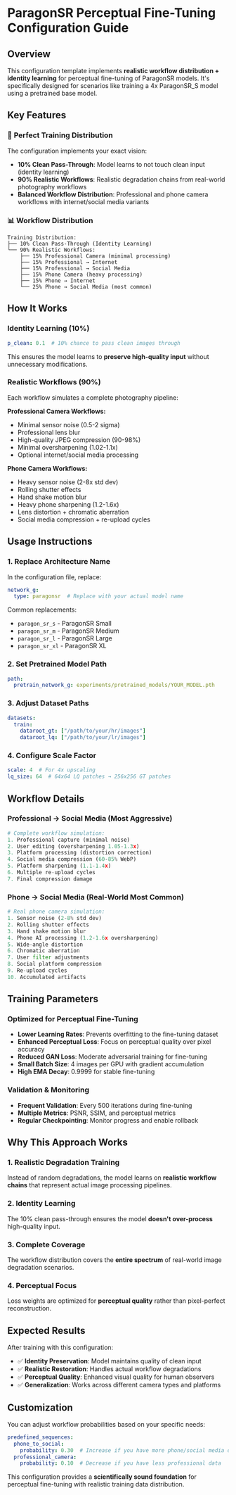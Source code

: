 # ParagonSR Perceptual Fine-Tuning Configuration Guide

## Overview

This configuration template implements **realistic workflow distribution + identity learning** for perceptual fine-tuning of ParagonSR models. It's specifically designed for scenarios like training a 4x ParagonSR_S model using a pretrained base model.

## Key Features

### 🎯 **Perfect Training Distribution**

The configuration implements your exact vision:

- **10% Clean Pass-Through**: Model learns to not touch clean input (identity learning)
- **90% Realistic Workflows**: Realistic degradation chains from real-world photography workflows
- **Balanced Workflow Distribution**: Professional and phone camera workflows with internet/social media variants

### 📊 **Workflow Distribution**

```
Training Distribution:
├── 10% Clean Pass-Through (Identity Learning)
└── 90% Realistic Workflows:
    ├── 15% Professional Camera (minimal processing)
    ├── 15% Professional → Internet
    ├── 15% Professional → Social Media
    ├── 15% Phone Camera (heavy processing)
    ├── 15% Phone → Internet
    └── 25% Phone → Social Media (most common)
```

## How It Works

### **Identity Learning (10%)**
```yaml
p_clean: 0.1  # 10% chance to pass clean images through
```
This ensures the model learns to **preserve high-quality input** without unnecessary modifications.

### **Realistic Workflows (90%)**
Each workflow simulates a complete photography pipeline:

**Professional Camera Workflows:**
- Minimal sensor noise (0.5-2 sigma)
- Professional lens blur
- High-quality JPEG compression (90-98%)
- Minimal oversharpening (1.02-1.1x)
- Optional internet/social media processing

**Phone Camera Workflows:**
- Heavy sensor noise (2-8x std dev)
- Rolling shutter effects
- Hand shake motion blur
- Heavy phone sharpening (1.2-1.6x)
- Lens distortion + chromatic aberration
- Social media compression + re-upload cycles

## Usage Instructions

### **1. Replace Architecture Name**
In the configuration file, replace:
```yaml
network_g:
  type: paragonsr  # Replace with your actual model name
```

Common replacements:
- `paragon_sr_s` - ParagonSR Small
- `paragon_sr_m` - ParagonSR Medium
- `paragon_sr_l` - ParagonSR Large
- `paragon_sr_xl` - ParagonSR XL

### **2. Set Pretrained Model Path**
```yaml
path:
  pretrain_network_g: experiments/pretrained_models/YOUR_MODEL.pth
```

### **3. Adjust Dataset Paths**
```yaml
datasets:
  train:
    dataroot_gt: ["/path/to/your/hr/images"]
    dataroot_lq: ["/path/to/your/lr/images"]
```

### **4. Configure Scale Factor**
```yaml
scale: 4  # For 4x upscaling
lq_size: 64  # 64x64 LQ patches → 256x256 GT patches
```

## Workflow Details

### **Professional → Social Media (Most Aggressive)**
```python
# Complete workflow simulation:
1. Professional capture (minimal noise)
2. User editing (oversharpening 1.05-1.3x)
3. Platform processing (distortion correction)
4. Social media compression (60-85% WebP)
5. Platform sharpening (1.1-1.4x)
6. Multiple re-upload cycles
7. Final compression damage
```

### **Phone → Social Media (Real-World Most Common)**
```python
# Real phone camera simulation:
1. Sensor noise (2-8% std dev)
2. Rolling shutter effects
3. Hand shake motion blur
4. Phone AI processing (1.2-1.6x oversharpening)
5. Wide-angle distortion
6. Chromatic aberration
7. User filter adjustments
8. Social platform compression
9. Re-upload cycles
10. Accumulated artifacts
```

## Training Parameters

### **Optimized for Perceptual Fine-Tuning**
- **Lower Learning Rates**: Prevents overfitting to the fine-tuning dataset
- **Enhanced Perceptual Loss**: Focus on perceptual quality over pixel accuracy
- **Reduced GAN Loss**: Moderate adversarial training for fine-tuning
- **Small Batch Size**: 4 images per GPU with gradient accumulation
- **High EMA Decay**: 0.9999 for stable fine-tuning

### **Validation & Monitoring**
- **Frequent Validation**: Every 500 iterations during fine-tuning
- **Multiple Metrics**: PSNR, SSIM, and perceptual metrics
- **Regular Checkpointing**: Monitor progress and enable rollback

## Why This Approach Works

### **1. Realistic Degradation Training**
Instead of random degradations, the model learns on **realistic workflow chains** that represent actual image processing pipelines.

### **2. Identity Learning**
The 10% clean pass-through ensures the model **doesn't over-process** high-quality input.

### **3. Complete Coverage**
The workflow distribution covers the **entire spectrum** of real-world image degradation scenarios.

### **4. Perceptual Focus**
Loss weights are optimized for **perceptual quality** rather than pixel-perfect reconstruction.

## Expected Results

After training with this configuration:
- ✅ **Identity Preservation**: Model maintains quality of clean input
- ✅ **Realistic Restoration**: Handles actual workflow degradations
- ✅ **Perceptual Quality**: Enhanced visual quality for human observers
- ✅ **Generalization**: Works across different camera types and platforms

## Customization

You can adjust workflow probabilities based on your specific needs:
```yaml
predefined_sequences:
  phone_to_social:
    probability: 0.30  # Increase if you have more phone/social media data
  professional_camera:
    probability: 0.10  # Decrease if you have less professional data
```

This configuration provides a **scientifically sound foundation** for perceptual fine-tuning with realistic training data distribution.
